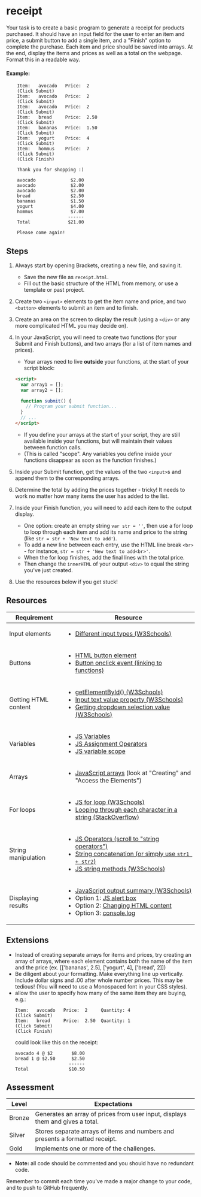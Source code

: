 # receipt

Your task is to create a basic program to generate a receipt for products purchased. It should have an input field for the user to enter an item and price, a submit button to add a single item, and a "Finish" option to complete the purchase. Each item and price should be saved into arrays. At the end, display the items and prices as well as a total on the webpage. Format this in a readable way.

#### Example:

```
    Item:   avocado   Price:  2
    (Click Submit)
    Item:   avocado   Price:  2
    (Click Submit)
    Item:   avocado   Price:  2
    (Click Submit)
    Item:   bread     Price:  2.50
    (Click Submit)
    Item:   bananas   Price:  1.50
    (Click Submit)
    Item:   yogurt    Price:  4
    (Click Submit)
    Item:   hommus    Price:  7
    (Click Submit)
    (Click Finish)

    Thank you for shopping :)

    avocado             $2.00
    avocado             $2.00
    avocado             $2.00
    bread               $2.50
    bananas             $1.50
    yogurt              $4.00
    hommus              $7.00
                       ------
    Total              $21.00

    Please come again!
```

## Steps

1. Always start by opening Brackets, creating a new file, and saving it.

    - Save the new file as `receipt.html`.
    - Fill out the basic structure of the HTML from memory, or use a template or past project.

2. Create two `<input>` elements to get the item name and price, and two `<button>` elements to submit an item and to finish.

3. Create an area on the screen to display the result (using a `<div>` or any more complicated HTML you may decide on).

4. In your JavaScript, you will need to create two functions (for your Submit and Finish buttons), and two arrays (for a list of item names and prices).

    - Your arrays need to live **outside** your functions, at the start of your script block:
    ```html
    <script>
      var array1 = [];
      var array2 = [];

      function submit() {
        // Program your submit function...
      }
      // ...
    </script>
    ```
    - If you define your arrays at the start of your script, they are still available inside your functions, but will maintain their values between function calls.
    - (This is called "scope". Any variables you define inside your functions disappear as soon as the function finishes.)

5. Inside your Submit function, get the values of the two `<input>`s and append them to the corresponding arrays.

6. Determine the total by adding the prices together - tricky! It needs to work no matter how many items the user has added to the list.

7. Inside your Finish function, you will need to add each item to the output display.

    - One option: create an empty string `var str = ''`, then use a for loop to loop through each item and add its name and price to the string (like `str = str + 'New text to add'`).
    - To add a new line between each entry, use the HTML line break `<br>` - for instance, `str = str + 'New text to add<br>'`.
    - When the for loop finishes, add the final lines with the total price.
    - Then change the `innerHTML` of your output `<div>` to equal the string you've just created.

8. Use the resources below if you get stuck!

## Resources

| Requirement | Resource |
|-------------|----------|
| Input elements | <ul><li>[Different input types (W3Schools)](https://www.w3schools.com/tags/att_input_type.asp)</li></ul> |
| Buttons     | <ul><li>[HTML button element](https://www.w3schools.com/tags/tag_button.asp)</li><li>[Button onclick event (linking to functions)](https://www.w3schools.com/jsref/event_onclick.asp)</li></ul> |
| Getting HTML content | <ul><li>[getElementById() (W3Schools)](https://www.w3schools.com/jsref/met_document_getelementbyid.asp)</li><li>[Input text value property (W3Schools)](https://www.w3schools.com/jsref/prop_text_value.asp)</li><li>[Getting dropdown selection value (W3Schools)](https://www.w3schools.com/jsref/prop_select_value.asp)</li></ul> |
| Variables            | <ul><li>[JS Variables](https://www.w3schools.com/js/js_assignment.asp)</li><li>[JS Assignment Operators](https://www.w3schools.com/js/js_assignment.asp)</li><li>[JS variable scope](https://www.w3schools.com/js/js_scope.asp)</li></ul> |
| Arrays               | <ul><li>[JavaScript arrays](https://www.w3schools.com/js/js_arrays.asp) (look at "Creating" and "Access the Elements")</li></ul> |
| For loops            | <ul><li>[JS for loop (W3Schools)](https://www.w3schools.com/js/js_loop_for.asp)</li><li>[Looping through each character in a string (StackOverflow)](https://stackoverflow.com/a/1967132/4080966)</li></ul> |
| String manipulation  | <ul><li>[JS Operators (scroll to "string operators")](https://www.w3schools.com/js/js_operators.asp)</li><li>[String concatenation (or simply use `str1 + str2`)](https://www.w3schools.com/jsref/jsref_concat_string.asp)</li><li>[JS string methods (W3Schools)](https://www.w3schools.com/js/js_string_methods.asp)</li></ul> |
| Displaying results   | <ul><li>[JavaScript output summary (W3Schools)](https://www.w3schools.com/js/js_output.asp)</li><li>Option 1: [JS alert box](https://www.w3schools.com/js/js_popup.asp)</li><li>Option 2: [Changing HTML content](https://www.w3schools.com/js/js_htmldom_html.asp)</li><li>Option 3: [console.log](https://www.w3schools.com/jsref/met_console_log.asp)</li></ul> |

## Extensions

- Instead of creating separate arrays for items and prices, try creating an array of arrays, where each element contains both the name of the item and the price (ex. [['bananas', 2.5], ['yogurt', 4], ['bread', 2]])
- Be diligent about your formatting. Make everything line up vertically. Include dollar signs and .00 after whole number prices. This may be tedious! (You will need to use a Monospaced font in your CSS styles).
- allow the user to specify how many of the same item they are buying, e.g.:
    ```
    Item:   avocado   Price:  2     Quantity: 4
    (Click Submit)
    Item:   bread     Price:  2.50  Quantity: 1
    (Click Submit)
    (Click Finish)
    ```
    could look like this on the receipt:
    ```
    avocado 4 @ $2       $8.00
    bread 1 @ $2.50      $2.50
                        ------
    Total               $10.50
    ```

## Assessment

| Level  | Expectations |
|--------|--------------|
| Bronze   | Generates an array of prices from user input, displays them and gives a total. |
| Silver   | Stores separate arrays of items and numbers and presents a formatted receipt. |
| Gold     | Implements one or more of the challenges. |

- **Note:** all code should be commented and you should have no redundant code.

Remember to commit each time you've made a major change to your code, and to push to GitHub frequently.
